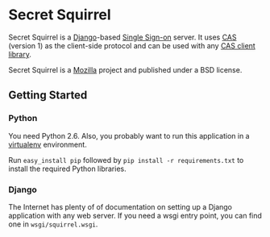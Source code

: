 Secret Squirrel
===============

Secret Squirrel is a [Django][Django]-based [Single Sign-on][SSO] server. It
uses [CAS][CAS] (version 1) as the client-side protocol and can be used with
any [CAS client library][CAS-libs].

Secret Squirrel is a [Mozilla][Mozilla] project and published under a BSD
license.

[Django]: http://www.djangoproject.com/
[SSO]: http://en.wikipedia.org/wiki/Single_sign-on
[CAS]: http://en.wikipedia.org/wiki/Central_Authentication_Service
[CAS-libs]: http://www.ja-sig.org/wiki/display/CASC
[Mozilla]: http://www.mozilla.org

Getting Started
---------------
### Python
You need Python 2.6. Also, you probably want to run this application in a
[virtualenv][virtualenv] environment.

Run ``easy_install pip`` followed by ``pip install -r requirements.txt``
to install the required Python libraries.

[virtualenv]: http://pypi.python.org/pypi/virtualenv

### Django
The Internet has plenty of of documentation on setting up a Django application
with any web server. If you need a wsgi entry point, you can find one in
``wsgi/squirrel.wsgi``.
